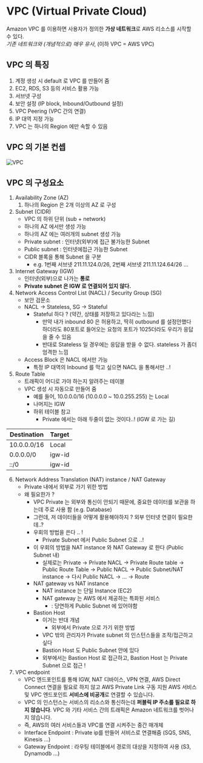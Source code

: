 # VPC (Virtual Private Cloud)

Amazon VPC 를 이용하면 사용자가 정의한 **가상 네트워크**로 AWS 리소스를 시작할 수 있다.  
*기존 네트워크와 (개념적으로) 매우 유사*, (이하 VPC = AWS VPC)

## VPC 의 특징
1. 계정 생성 시 default 로 VPC 를 만들어 줌
2. EC2, RDS, S3 등의 서비스 활용 가능
3. 서브넷 구성
4. 보안 설정 (IP block, Inbound/Outbound 설정)
5. VPC Peering (VPC 간의 연결)
6. IP 대역 지정 가능
7. VPC 는 하나의 Region 에만 속할 수 있음

## VPC 의 기본 컨셉

![VPC](https://user-images.githubusercontent.com/74130738/163822417-467b1065-f292-4f15-9607-19c5c2001ef3.png)

## VPC 의 구성요소
1. Availability Zone (AZ)
    1. 하나의 Region 은 2개 이상의 AZ 로 구성
2. Subnet (CIDR)
    - VPC 의 하위 단위 (sub + network)
    - 하나의 AZ 에서만 생성 가능
    - 하나의 AZ 에는 여러개의 subnet 생성 가능
    - Private subnet : 인터넷(외부)에 접근 불가능한 Subnet
    - Public subnet : 인터넷에접근 가능한 Subnet
    - CIDR 블록을 통해 Subnet 을 구분
        - e.g. 1번째 서브넷 211.11.124.0/26, 2번째 서브넷 211.11.124.64/26 ...
3. Internet Gateway (IGW)
    - 인터넷(외부)으로 나가는 **통로**
    - **Private subnet 은 IGW 로 연결되어 있지 않다.**
4. Network Access Control List (NACL) / Security Group (SG)
    - 보안 검문소
    - NACL -> Stateless, SG -> Stateful
        - Stateful 하다 ? (약간, 상태를 저장하고 있다라는 느낌)
            - 만약 내가 inbound 80 은 허용하고, 딱히 outbound 를 설정안했다 하더라도 80포트로 들어오는 요청의 포트가 1025더라도 우리가 응답을 줄 수 있음
            - 반대로 Stateless 일 경우에는 응답을 받을 수 없다. stateless 가 좀더 엄격한 느낌
    - Access Block 은 NACL 에서만 가능
        - 특정 IP 대역의 Inbound 를 막고 싶으면 NACL 을 통해서만 ..!
5. Route Table
    - 트래픽이 어디로 가야 하는지 알려주는 테이블
    - VPC 생성 시 자동으로 만들어 줌
        - 예를 들어, 10.0.0.0/16 (10.0.0.0 ~ 10.0.255.255) 는 Local
        - 나머지는 IGW
        - 하위 테이블 참고
            - Private 에서는 아래 두줄이 없는 것이다..! (IGW 로 가는 길)

| Destination | Target | 
|-------------|--------| 
| 10.0.0.0/16 | Local  | 
| 0.0.0.0/0   | igw-id | 
| ::/0        | igw-id | 

6. Network Address Translation (NAT) instance / NAT Gateway
    - Private 내에서 외부로 가기 위한 방법
    - 왜 필요한가 ?
        - VPC Private 는 외부와 통신이 안되기 때문에, 중요한 데이터를 보관을 하는데 주로 사용 함 (e.g. Database)
        - 그런데, 저 데이터들을 어떻게 활용해야하지 ? 외부 인터넷 연결이 필요한데..?
        - 우회의 방법을 쓴다 .. !
            - Private Subnet 에서 Public Subnet 으로 ..!
        - 이 우회의 방법을 NAT instance 와 NAT Gateway 로 한다 (Public Subnet 내)
            - 실제로는 Private -> Private NACL -> Private Route table -> Public Route Table -> Public NACL -> Public Subnet/NAT instance -> 다시 Public NACL -> ... -> Route
        - NAT gateway vs NAT instance
            - NAT instance 는 단일 Instance (EC2)
            - NAT gateway 는 AWS 에서 제공하는 특화된 서비스
                - : 당연하게 Public Subnet 에 있어야함
        - Bastion Host
            - 이거는 반대 개념
                - 외부에서 Private 으로 가기 위한 방법
            - VPC 밖의 관리자가 Private subnet 의 인스턴스들을 조작/접근하고 싶다
            - Bastion Host 도 Public Subnet 안에 있다
            - 외부에서는 Bastion Host 로 접근하고, Bastion Host 는 Private Subnet 으로 접근 !
7. VPC endpoint
    - VPC 엔드포인트를 통해 IGW, NAT 디바이스, VPN 연결, AWS Direct Connect 연결을 필요로 하지 않고 AWS Private Link 구동 지원 AWS 서비스 및 VPC 엔드포인트 **서비스에 비공개**로 연결할 수 있습니다.
    - VPC 의 인스턴스는 서비스의 리소스와 통신하는데 **퍼블릭 IP 주소를 필요로 하지 않습니다**. VPC 와 기타 서비스 간의 트래픽은 Amazon 네트워크를 벗어나지 않습니다.
    - 즉, AWS의 여러 서비스들과 VPC를 연결 시켜주는 중간 매개체
    - Interface Endpoint : Private ip를 만들어 서비스로 연결해줌 (SQS, SNS, Kinesis ...)
    - Gateway Endpoint : 라우팅 테이블에서 경로의 대상을 지정하여 사용 (S3, Dynamodb ...)
